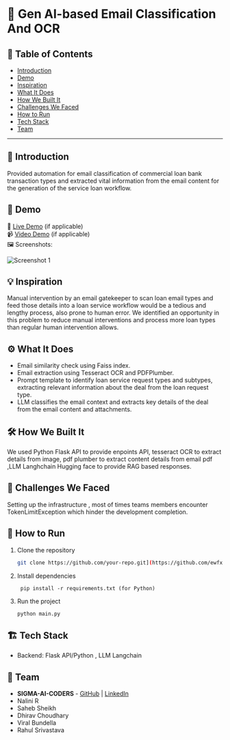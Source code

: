 # 🚀 Gen AI-based Email Classification And OCR
## 📌 Table of Contents
- [Introduction](#introduction)
- [Demo](#demo)
- [Inspiration](#inspiration)
- [What It Does](#what-it-does)
- [How We Built It](#how-we-built-it)
- [Challenges We Faced](#challenges-we-faced)
- [How to Run](#how-to-run)
- [Tech Stack](#tech-stack)
- [Team](#team)

---

## 🎯 Introduction
Provided automation for email classification of commercial loan bank transaction types and extracted vital information from the email content for the generation of the service loan workflow.

## 🎥 Demo
🔗 [Live Demo](#) (if applicable)  
📹 [Video Demo](#) (if applicable)  
🖼️ Screenshots:

![Screenshot 1](link-to-image)

## 💡 Inspiration
Manual intervention by an email gatekeeper to scan loan email types and feed those details into a loan service workflow would be a tedious and lengthy process, also prone to human error. We identified an opportunity in this problem to reduce manual interventions and process more loan types than regular human intervention allows.

## ⚙️ What It Does
- Email similarity check using Faiss index.
- Email extraction using Tesseract OCR and PDFPlumber.
- Prompt template to identify loan service request types and subtypes, extracting relevant information about the deal from the loan request type.
- LLM classifies the email context and extracts key details of the deal from the email content and attachments.

## 🛠️ How We Built It
We used Python Flask API to provide enpoints API, tesseract OCR to extract details from image, pdf plumber to extract content details from email pdf ,LLM Langhchain Hugging face to provide RAG based responses.
## 🚧 Challenges We Faced
Setting up the infrastructure , most of times teams members encounter TokenLimitException which hinder the development completion.

## 🏃 How to Run
1. Clone the repository  
   ```sh
   git clone https://github.com/your-repo.git](https://github.com/ewfx/gaied-sigma-ai-coders.git
   ```
2. Install dependencies
   ```
    pip install -r requirements.txt (for Python)
   ```
4. Run the project
   ```
   python main.py
   ```

## 🏗️ Tech Stack
-  Backend: Flask API/Python , LLM Langchain


## 👥 Team

- **SIGMA-AI-CODERS** - [GitHub](#) | [LinkedIn](#)
- Nalini R
- Saheb Sheikh
- Dhirav Choudhary
- Viral Bundella
- Rahul Srivastava
 
